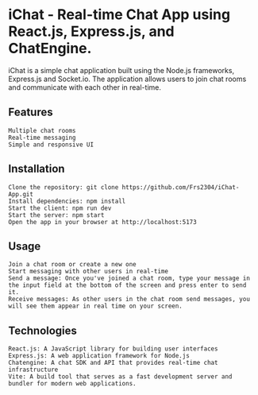# iChat - Real-time Chat App using React.js, Express.js, and ChatEngine.

iChat is a simple chat application built using the Node.js frameworks, Express.js and Socket.io. The application allows users to join chat rooms and communicate with each other in real-time.

## Features

    Multiple chat rooms
    Real-time messaging
    Simple and responsive UI
    
## Installation

    Clone the repository: git clone https://github.com/Frs2304/iChat-App.git
    Install dependencies: npm install
    Start the client: npm run dev
    Start the server: npm start
    Open the app in your browser at http://localhost:5173
    
## Usage

    Join a chat room or create a new one
    Start messaging with other users in real-time
    Send a message: Once you've joined a chat room, type your message in the input field at the bottom of the screen and press enter to send it.
    Receive messages: As other users in the chat room send messages, you will see them appear in real time on your screen.
    
## Technologies
    React.js: A JavaScript library for building user interfaces
    Express.js: A web application framework for Node.js
    Chatengine: A chat SDK and API that provides real-time chat infrastructure
    Vite: A build tool that serves as a fast development server and bundler for modern web applications.
    
